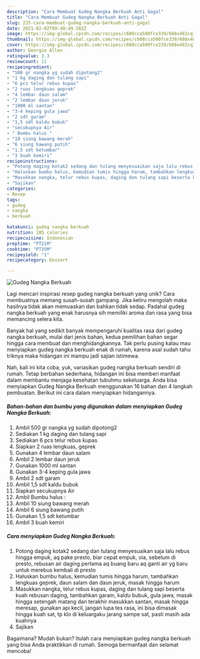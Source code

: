 ```yaml
---
description: "Cara Membuat Gudeg Nangka Berkuah Anti Gagal"
title: "Cara Membuat Gudeg Nangka Berkuah Anti Gagal"
slug: 235-cara-membuat-gudeg-nangka-berkuah-anti-gagal
date: 2021-02-02T08:40:49.582Z
image: https://img-global.cpcdn.com/recipes/c608cca500fce339/680x482cq70/gudeg-nangka-berkuah-foto-resep-utama.jpg
thumbnail: https://img-global.cpcdn.com/recipes/c608cca500fce339/680x482cq70/gudeg-nangka-berkuah-foto-resep-utama.jpg
cover: https://img-global.cpcdn.com/recipes/c608cca500fce339/680x482cq70/gudeg-nangka-berkuah-foto-resep-utama.jpg
author: Georgie Allen
ratingvalue: 3.3
reviewcount: 11
recipeingredient:
- "500 gr nangka yg sudah dipotong2"
- "1 kg daging dan tulang sapi"
- "6 pcs telur rebus kupas"
- "2 ruas lengkuas geprek"
- "4 lembar daun salam"
- "2 lembar daun jeruk"
- "1000 ml santan"
- "3-4 keping gula jawa"
- "2 sdt garam"
- "1,5 sdt kaldu bubuk"
- "secukupnya Air"
- " Bumbu halus "
- "10 siung bawang merah"
- "6 siung bawang putih"
- "1,5 sdt ketumbar"
- "3 buah kemiri"
recipeinstructions:
- "Potong daging kotak2 sedang dan tulang menyesuaikan saja lalu rebus hingga empuk, aq pake presto, biar cepat empuk, oia, sebelum di presto, rebusan air daging pertama aq buang baru aq ganti air yg baru untuk merebus kembali di presto"
- "Haluskan bumbu halus, kemudian tumis hingga harum, tambahkan lengkuas geprek, daun salam dan daun jeruk, masak hingga harum"
- "Masukkan nangka, telur rebus kupas, daging dan tulang sapi beserta kuah rebusan daging, tambahkan garam, kaldu bubuk, gula jawa, masak hingga setengah matang dan terakhir masukkan santan, masak hingga meresap, gunakan api kecil, jangan lupa tes rasa, ini bisa dimasak hingga kuah sat, tp klo di keluargaku jarang sampe sat, pasti masih ada kuahnya"
- "Sajikan"
categories:
- Resep
tags:
- gudeg
- nangka
- berkuah

katakunci: gudeg nangka berkuah 
nutrition: 185 calories
recipecuisine: Indonesian
preptime: "PT21M"
cooktime: "PT35M"
recipeyield: "1"
recipecategory: Dessert

---
```



![Gudeg Nangka Berkuah](https://img-global.cpcdn.com/recipes/c608cca500fce339/680x482cq70/gudeg-nangka-berkuah-foto-resep-utama.jpg)

Lagi mencari inspirasi resep gudeg nangka berkuah yang unik? Cara membuatnya memang susah-susah gampang. Jika keliru mengolah maka hasilnya tidak akan memuaskan dan bahkan tidak sedap. Padahal gudeg nangka berkuah yang enak harusnya sih memiliki aroma dan rasa yang bisa memancing selera kita.



Banyak hal yang sedikit banyak mempengaruhi kualitas rasa dari gudeg nangka berkuah, mulai dari jenis bahan, kedua pemilihan bahan segar hingga cara membuat dan menghidangkannya. Tak perlu pusing kalau mau menyiapkan gudeg nangka berkuah enak di rumah, karena asal sudah tahu triknya maka hidangan ini mampu jadi sajian istimewa.


Nah, kali ini kita coba, yuk, variasikan gudeg nangka berkuah sendiri di rumah. Tetap berbahan sederhana, hidangan ini bisa memberi manfaat dalam membantu menjaga kesehatan tubuhmu sekeluarga. Anda bisa menyiapkan Gudeg Nangka Berkuah menggunakan 16 bahan dan 4 langkah pembuatan. Berikut ini cara dalam menyiapkan hidangannya.

<!--inarticleads1-->

##### Bahan-bahan dan bumbu yang digunakan dalam menyiapkan Gudeg Nangka Berkuah:

1. Ambil 500 gr nangka yg sudah dipotong2
1. Sediakan 1 kg daging dan tulang sapi
1. Sediakan 6 pcs telur rebus kupas
1. Siapkan 2 ruas lengkuas, geprek
1. Gunakan 4 lembar daun salam
1. Ambil 2 lembar daun jeruk
1. Gunakan 1000 ml santan
1. Gunakan 3-4 keping gula jawa
1. Ambil 2 sdt garam
1. Ambil 1,5 sdt kaldu bubuk
1. Siapkan secukupnya Air
1. Ambil  Bumbu halus :
1. Ambil 10 siung bawang merah
1. Ambil 6 siung bawang putih
1. Gunakan 1,5 sdt ketumbar
1. Ambil 3 buah kemiri




<!--inarticleads2-->

##### Cara menyiapkan Gudeg Nangka Berkuah:

1. Potong daging kotak2 sedang dan tulang menyesuaikan saja lalu rebus hingga empuk, aq pake presto, biar cepat empuk, oia, sebelum di presto, rebusan air daging pertama aq buang baru aq ganti air yg baru untuk merebus kembali di presto
1. Haluskan bumbu halus, kemudian tumis hingga harum, tambahkan lengkuas geprek, daun salam dan daun jeruk, masak hingga harum
1. Masukkan nangka, telur rebus kupas, daging dan tulang sapi beserta kuah rebusan daging, tambahkan garam, kaldu bubuk, gula jawa, masak hingga setengah matang dan terakhir masukkan santan, masak hingga meresap, gunakan api kecil, jangan lupa tes rasa, ini bisa dimasak hingga kuah sat, tp klo di keluargaku jarang sampe sat, pasti masih ada kuahnya
1. Sajikan




Bagaimana? Mudah bukan? Itulah cara menyiapkan gudeg nangka berkuah yang bisa Anda praktikkan di rumah. Semoga bermanfaat dan selamat mencoba!
